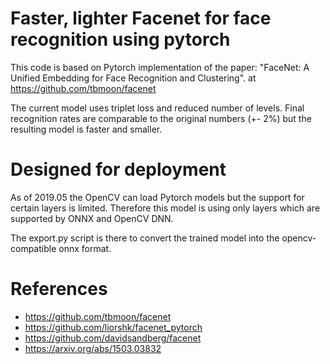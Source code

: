 # Faster, lighter Facenet for face recognition using pytorch
This code is based on Pytorch implementation of the paper: "FaceNet: A Unified Embedding for Face Recognition and Clustering".
at https://github.com/tbmoon/facenet

The current model uses triplet loss and reduced number of levels.
Final recognition rates are comparable to the original numbers (+- 2%) but the resulting model is faster and smaller.


# Designed for deployment

As of 2019.05 the OpenCV can load Pytorch models but the support for certain layers is limited.
Therefore this model is using only layers which are supported by ONNX and OpenCV DNN.

The export.py script is there to convert the trained model into the opencv-compatible onnx format.


# References
- https://github.com/tbmoon/facenet
- https://github.com/liorshk/facenet_pytorch 
- https://github.com/davidsandberg/facenet
- https://arxiv.org/abs/1503.03832

